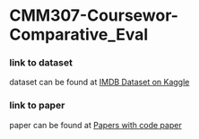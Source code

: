 # CMM307-Coursewor-Comparative_Eval

### link to dataset
dataset can be found at [IMDB Dataset on Kaggle](https://www.kaggle.com/datasets/lakshmi25npathi/imdb-dataset-of-50k-movie-reviews/data)
### link to paper
paper can be found at [Papers with code paper](https://paperswithcode.com/paper/fast-and-accurate-sentiment-classification)
